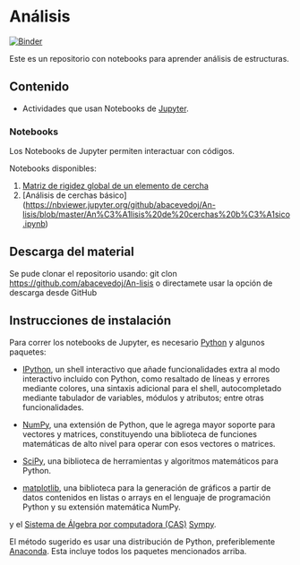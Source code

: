 # Análisis

[![Binder](https://mybinder.org/badge_logo.svg)](https://mybinder.org/v2/gh/abacevedoj/An-lisis/master)

Este es un repositorio con notebooks para aprender análisis de estructuras.

## Contenido
- Actividades que usan Notebooks de [Jupyter](http://jupyter.org/).

### Notebooks
Los Notebooks de Jupyter permiten interactuar con códigos.

Notebooks disponibles:
1. [Matriz de rigidez global de un elemento de cercha](https://nbviewer.jupyter.org/github/abacevedoj/An-lisis/blob/master/Matriz%20de%20rigidez%20del%20elemento_Cercha.ipynb)
2. [Análisis de cerchas básico] (https://nbviewer.jupyter.org/github/abacevedoj/An-lisis/blob/master/An%C3%A1lisis%20de%20cerchas%20b%C3%A1sico.ipynb)

## Descarga del material
Se pude clonar el repositorio usando:
  git clon https://github.com/abacevedoj/An-lisis
o directamete usar la opción de descarga desde GitHub

## Instrucciones de instalación

Para correr los notebooks de Jupyter, es necesario [Python](https://www.python.org/)
y algunos paquetes:

- [IPython](http://ipython.org/), un shell interactivo que añade funcionalidades  extra al modo interactivo incluido con Python, como resaltado de líneas y errores mediante colores, una sintaxis adicional para el shell, autocompletado mediante tabulador de variables, módulos y atributos; entre otras funcionalidades.

- [NumPy](http://www.numpy.org/), una extensión de Python, que le agrega mayor
soporte para vectores y matrices, constituyendo una biblioteca de funciones
matemáticas de alto nivel para operar con esos vectores o matrices.

- [SciPy](http://www.scipy.org/), una biblioteca de herramientas y algoritmos matemáticos para Python.

- [matplotlib](http://matplotlib.org/),  una biblioteca para la generación de gráficos a partir de datos contenidos en listas o arrays en el lenguaje de
programación Python y su extensión matemática NumPy.

y el [Sistema de Álgebra por computadora (CAS)](https://en.wikipedia.org/wiki/Computer_algebra_system) [Sympy](http://www.sympy.org/).

El método sugerido es usar una distribución de Python, preferiblemente  [Anaconda](https://www.anaconda.com/). Esta incluye todos los paquetes mencionados arriba.
